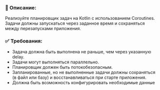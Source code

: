 ### 📄 Описание:
Реализуйте планировщик задач на Kotlin с использованием Coroutines. 
Задачи должны запускаться через заданное время и сохраняться между перезапусками приложения.

### ✅ Требования:
- Задача должна быть выполнена не раньше, чем через указанную delay.
- Задачи могут выполняться параллельно.
- Планировщик должен быть потокобезопасным.
- Запланированные, но не выполненные задачи должны сохраняться (в файл или базу) и восстанавливаться при старте приложения.
- Должна быть возможность конфигурировать необходимые данные